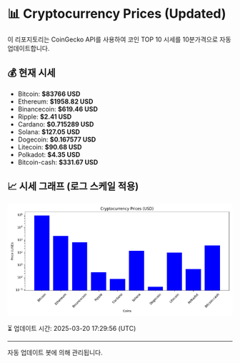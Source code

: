 
# 📊 Cryptocurrency Prices (Updated)

이 리포지토리는 CoinGecko API를 사용하여 코인 TOP 10 시세를 10분가격으로 자동 업데이트합니다.

## 💰 현재 시세
- Bitcoin: **$83766 USD**
- Ethereum: **$1958.82 USD**
- Binancecoin: **$619.46 USD**
- Ripple: **$2.41 USD**
- Cardano: **$0.715289 USD**
- Solana: **$127.05 USD**
- Dogecoin: **$0.167577 USD**
- Litecoin: **$90.68 USD**
- Polkadot: **$4.35 USD**
- Bitcoin-cash: **$331.67 USD**

## 📈 시세 그래프 (로그 스케일 적용)
![Crypto Prices](crypto_prices.png)

⏳ 업데이트 시간: 2025-03-20 17:29:56 (UTC)

---
자동 업데이트 봇에 의해 관리됩니다.

